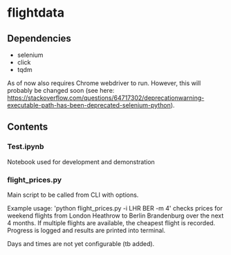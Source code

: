 # flightdata

## Dependencies
- selenium
- click
- tqdm

As of now also requires Chrome webdriver to run. However, this will probably be changed soon (see here: https://stackoverflow.com/questions/64717302/deprecationwarning-executable-path-has-been-deprecated-selenium-python).

## Contents
### Test.ipynb
Notebook used for development and demonstration


### flight_prices.py
Main script to be called from CLI with options.

Example usage: 
'python flight_prices.py -i LHR BER -m 4'
checks prices for weekend flights from London Heathrow to Berlin Brandenburg over the next 4 months. If multiple flights are available, the cheapest flight is recorded.
Progress is logged and results are printed into terminal.

Days and times are not yet configurable (tb added).

